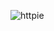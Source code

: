 ![httpie](https://github.com/eraybahcegulu/MERN-AntDesign/assets/84785201/b41c1745-44a0-4568-844f-41e49b924501)
